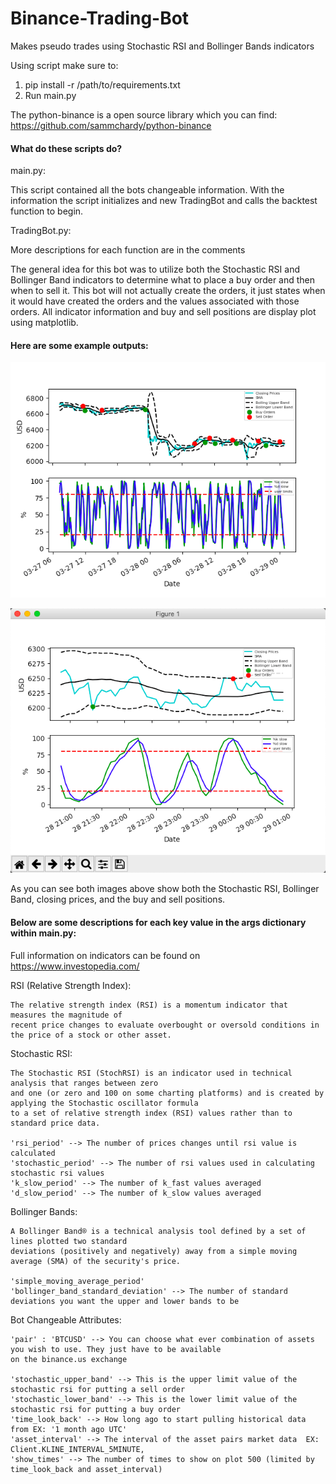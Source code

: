 # Binance-Trading-Bot
Makes pseudo trades using Stochastic RSI and Bollinger Bands indicators

Using script make sure to:

1. pip install -r /path/to/requirements.txt
2. Run main.py

The python-binance is a open source library which you can find:
https://github.com/sammchardy/python-binance

#### What do these scripts do?

main.py:

This script contained all the bots changeable information. With the information the script initializes and new
TradingBot and calls the backtest function to begin.

TradingBot.py:

More descriptions for each function are in the comments

The general idea for this bot was to utilize both the Stochastic RSI and Bollinger Band indicators to determine what to place
a buy order and then when to sell it. This bot will not actually create the orders, it just states when it would have created
the orders and the values associated with those orders. All indicator information and buy and sell positions are display
plot using matplotlib.

#### Here are some example outputs:

![](images/Example1.png)

![](images/Example2.png)

As you can see both images above show both the Stochastic RSI, Bollinger Band, closing prices, and the buy and sell positions.

#### Below are some descriptions for each key value in the args dictionary within main.py:

Full information on indicators can be found on https://www.investopedia.com/

RSI (Relative Strength Index):

    The relative strength index (RSI) is a momentum indicator that measures the magnitude of
    recent price changes to evaluate overbought or oversold conditions in the price of a stock or other asset.

Stochastic RSI:

    The Stochastic RSI (StochRSI) is an indicator used in technical analysis that ranges between zero
    and one (or zero and 100 on some charting platforms) and is created by applying the Stochastic oscillator formula
    to a set of relative strength index (RSI) values rather than to standard price data.

    'rsi_period' --> The number of prices changes until rsi value is calculated
    'stochastic_period' --> The number of rsi values used in calculating stochastic rsi values
    'k_slow_period' --> The number of k_fast values averaged
    'd_slow_period' --> The number of k_slow values averaged

Bollinger Bands:

    A Bollinger Band® is a technical analysis tool defined by a set of lines plotted two standard
    deviations (positively and negatively) away from a simple moving average (SMA) of the security's price.

    'simple_moving_average_period'
    'bollinger_band_standard_deviation' --> The number of standard deviations you want the upper and lower bands to be

Bot Changeable Attributes:

    'pair' : 'BTCUSD' --> You can choose what ever combination of assets you wish to use. They just have to be available
    on the binance.us exchange

    'stochastic_upper_band' --> This is the upper limit value of the stochastic rsi for putting a sell order
    'stochastic_lower_band' --> This is the lower limit value of the stochastic rsi for putting a buy order
    'time_look_back' --> How long ago to start pulling historical data from EX: '1 month ago UTC'
    'asset_interval' --> The interval of the asset pairs market data  EX: Client.KLINE_INTERVAL_5MINUTE,
    'show_times' --> The number of times to show on plot 500 (limited by time_look_back and asset_interval)

